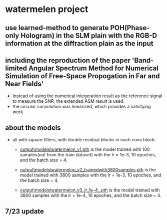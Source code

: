 # watermelen project

## use learned-method to generate POH(Phase-only Hologram) in the SLM plain with the RGB-D information at the diffraction plain as the input

## including the reproduction of the paper 'Band-limited Angular Spectrum Method for Numerical Simulation of Free-Space Propogation in Far and Near Fields'

- Instead of using the numerical integeration result as the reference signal to measure the SNR, the extended ASM result is used.
- the circular convolution was linearized, which provides a satisfying work.

## about the models

- all with square filters, with double residual blocks in each conv block:

  - [output\models\watermelon_v1.pth](output\models\watermelon_v1.pth) is the model trained with 100 samples(not from the train dataset) with the lr = 1e-3, 10 epoches, and the batch size = 4.

  - [output\models\watermelon_v2_trainedwith3800samples.pth](output\models\watermelon_v2_trainedwith3800samples.pth) is the model trained with 3800 samples with the lr = 1e-3, 10 epoches, and the batch size = 4.

  - [output\models\watermelon_v3_lr_1e-4_.pth](output\models\watermelon_v3_lr_1e-4_.pth) is the model trained with 3800 samples with the lr = 1e-4, 10 epoches, and the batch size = 4.

## 7/23 update

